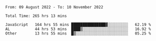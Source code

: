 
<!--START_SECTION:waka-->

```text
From: 09 August 2022 - To: 10 November 2022

Total Time: 265 hrs 13 mins

JavaScript   164 hrs 55 mins ███████████████▓░░░░░░░░░   62.19 %
AL           44 hrs 53 mins  ████▒░░░░░░░░░░░░░░░░░░░░   16.92 %
Other        13 hrs 55 mins  █▒░░░░░░░░░░░░░░░░░░░░░░░   05.25 %
```

<!--END_SECTION:waka-->











